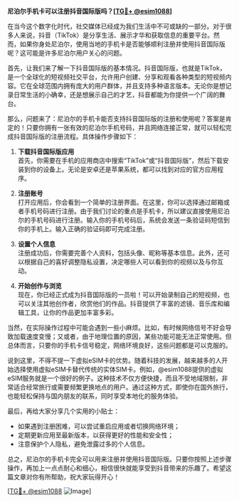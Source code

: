 **尼泊尔手机卡可以注册抖音国际版吗？[[TG💪+ @esim1088](https://t.me/s/esim1088)]**

在当今这个数字化时代，社交媒体已经成为我们生活中不可或缺的一部分。对于很多人来说，抖音（TikTok）是分享生活、展示才华和获取信息的重要平台。然而，如果你身处尼泊尔，使用当地的手机卡是否能够顺利注册并使用抖音国际版呢？这可能是许多尼泊尔用户关心的问题。

首先，让我们来了解一下抖音国际版的基本情况。抖音国际版，也就是TikTok，是一个全球化的短视频社交平台，允许用户创建、分享和观看各种类型的短视频内容。它在全球范围内拥有庞大的用户群体，并且支持多种语言版本。无论你是想记录日常生活的小确幸，还是想展示自己的才艺，抖音都能为你提供一个广阔的舞台。

那么，问题来了：尼泊尔的手机卡能否支持抖音国际版的注册和使用呢？答案是肯定的！只要你拥有一张有效的尼泊尔手机号码，并且网络连接正常，就可以轻松完成抖音国际版的注册流程。具体操作步骤如下：

1. **下载抖音国际版应用**  
   首先，你需要在手机的应用商店中搜索“TikTok”或“抖音国际版”，然后下载安装到你的设备上。无论是安卓还是苹果系统，都可以找到对应的官方应用程序。

2. **注册账号**  
   打开应用后，你会看到一个简单的注册界面。在这里，你可以选择通过邮箱或者手机号码进行注册。由于我们讨论的重点是手机卡，所以建议直接使用尼泊尔的手机号码进行注册。输入你的手机号码后，系统会发送一条验证码短信到你的手机上。输入正确的验证码即可完成注册。

3. **设置个人信息**  
   注册成功后，你需要完善个人资料，包括头像、昵称等基本信息。此外，还可以根据自己的喜好调整隐私设置，决定哪些人可以看到你的视频以及与你互动。

4. **开始创作与浏览**  
   现在，你已经正式成为抖音国际版的一员啦！可以开始录制自己的短视频，也可以关注其他创作者，欣赏他们的作品。抖音提供了丰富的滤镜、音乐库和编辑工具，让你的作品更加丰富多彩。

当然，在实际操作过程中可能会遇到一些小麻烦。比如，有时候网络信号不好会导致加载速度变慢；又或者，由于地理位置的原因，某些功能可能无法正常使用。但总体而言，只要你的手机卡信号稳定，网络环境良好，这些问题都是可以克服的。

说到这里，不得不提一下虚拟eSIM卡的优势。随着科技的发展，越来越多的人开始选择使用虚拟eSIM卡替代传统的实体SIM卡。例如，@esim1088提供的虚拟eSIM服务就是一个很好的例子。这种技术不仅方便快捷，而且不受地域限制，非常适合经常旅行或需要频繁更换地点的用户。通过这种方式，即使你在国外旅行，也能轻松保持与国内朋友的联系，同时享受本地化的服务体验。

最后，再给大家分享几个实用的小贴士：
- 如果遇到注册困难，可以尝试重启应用或者切换网络环境；
- 定期更新应用至最新版本，以获得更好的性能和安全性；
- 注意保护个人隐私，避免泄露过多的个人信息。

总之，尼泊尔的手机卡完全可以用来注册并使用抖音国际版。只要你按照上述步骤操作，再加上一点点耐心和细心，相信很快就能享受到抖音带来的乐趣了。希望这篇文章对你有所帮助，祝大家玩得开心！

[[TG💪+ @esim1088](https://t.me/s/esim1088) ![Image](https://i.postimg.cc/4NQfJmqS/Snipaste-2025-05-13-00-14-12.png)]